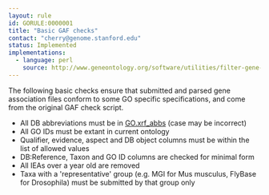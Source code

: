```yaml
---
layout: rule
id: GORULE:0000001
title: "Basic GAF checks"
contact: "cherry@genome.stanford.edu"
status: Implemented
implementations:
  - language: perl
    source: http://www.geneontology.org/software/utilities/filter-gene-association.pl
---
```

The following basic checks ensure that submitted and parsed gene association files
conform to some GO specific specifications, and come from the original GAF check script.

-   All DB abbreviations must be in
    [GO.xrf\_abbs](http://www.geneontology.org/cgi-bin/xrefs.cgi) (case
    may be incorrect)
-   All GO IDs must be extant in current ontology
-   Qualifier, evidence, aspect and DB object columns must be within the
    list of allowed values
-   DB:Reference, Taxon and GO ID columns are checked for minimal form
-   All IEAs over a year old are removed
-   Taxa with a 'representative' group (e.g. MGI for Mus musculus,
    FlyBase for Drosophila) must be submitted by that group only
